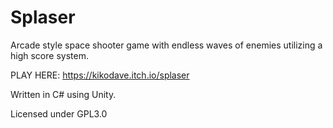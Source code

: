 # Splaser
Arcade style space shooter game with endless waves of enemies utilizing a high score system. 

PLAY HERE:
https://kikodave.itch.io/splaser

Written in C# using Unity.

Licensed under GPL3.0 
